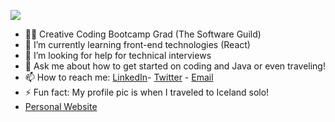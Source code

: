 
![](https://media-exp1.licdn.com/dms/image/C4D16AQGWpk1WXI7dCw/profile-displaybackgroundimage-shrink_350_1400/0?e=1610582400&v=beta&t=vc_5PT7YCr0Coqae36uEx1oN2DX_cw42qVrU7pp418I)

* 👩‍💻 Creative Coding Bootcamp Grad (The Software Guild)
* 🌱 I’m currently learning front-end technologies (React)
* 🤔 I’m looking for help for technical interviews
* 💬 Ask me about how to get started on coding and Java or even traveling!
* 📫 How to reach me: [LinkedIn](www.linkedin.com/shirleylaymesosa)- [Twitter](https://twitter.com/shirlz201) - [Email](slaymesosa@gmail.com)
* ⚡ Fun fact: My profile pic is when I traveled to Iceland solo!
* [Personal Website](https://shirley.codes/)
<!--
**shirlz201/shirlz201** is a ✨ _special_ ✨ repository because its `README.md` (this file) appears on your GitHub profile.

